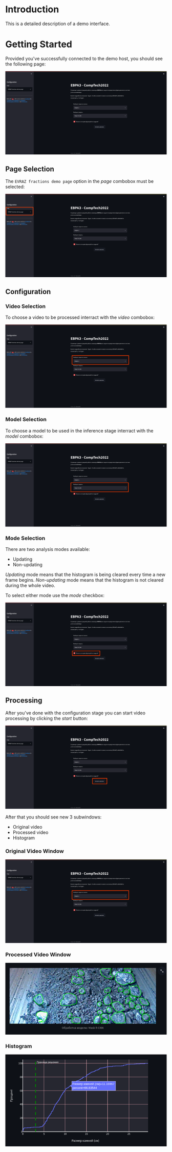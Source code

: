 # Introduction

This is a detailed description of a demo interface.

# Getting Started

Provided you've successfully connected to the demo host, you should see the following page:

![start](../diagrams/ug/evraz_demo_page.png)

## Page Selection

The `EVRAZ fractions demo page` option in the _page_ combobox must be selected:

![page](../diagrams/ug/evraz_demo_page_selection.png)

## Configuration

### Video Selection

To choose a video to be processed interract with the _video_ combobox:

![Video selection](../diagrams/ug/evraz_demo_video.png)

### Model Selection

To choose a model to be used in the inference stage interract with the _model_ combobox:

![Model selection](../diagrams/ug/evraz_demo_model.png)

### Mode Selection

There are two analysis modes available:

- Updating
- Non-updating

_Updating_ mode means that the histogram is being cleared every time a new frame begins.
_Non-updating_ mode means that the histogram is not cleared during the whole video.

To select either mode use the _mode_ checkbox:

![Mode selection](../diagrams/ug/evraz_demo_update.png)

## Processing

After you've done with the configuration stage you can start video processing by clicking the _start_ button:

![Start processing](../diagrams/ug/evraz_demo_start.png)

After that you should see new 3 subwindows:

- Original video
- Processed video
- Histogram

### Original Video Window

![Original video](../diagrams/ug/evraz_demo_video.png)

### Processed Video Window

![Original video](../diagrams/ug/evraz_demo_rcnn.png)

### Histogram

![page](../diagrams/ug/evraz_demo_histo.png)
